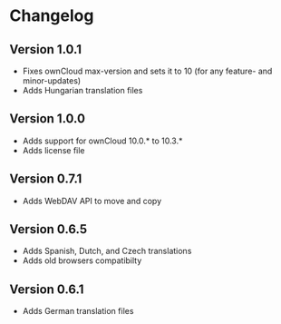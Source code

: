 # Changelog

## Version 1.0.1

* Fixes ownCloud max-version and sets it to 10 (for any feature- and minor-updates)
* Adds Hungarian translation files

## Version 1.0.0
* Adds support for ownCloud 10.0.* to 10.3.*
* Adds license file

## Version 0.7.1
* Adds WebDAV API to move and copy

## Version 0.6.5
* Adds Spanish, Dutch, and Czech translations
* Adds old browsers compatibilty

## Version 0.6.1
* Adds German translation files